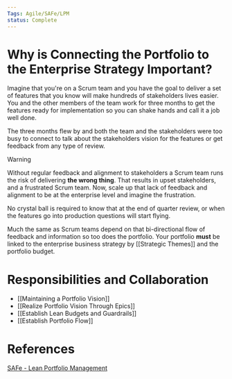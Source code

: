 ```yaml
---
Tags: Agile/SAFe/LPM
status: Complete
---
```

# Why is Connecting the Portfolio to the Enterprise Strategy Important?
Imagine that you're on a Scrum team and you have the goal to deliver a set of features that you know will make hundreds of stakeholders lives easier. You and the other members of the team work for three months to get the features ready for implementation so you can shake hands and call it a job well done.

The three months flew by and both the team and the stakeholders were too busy to connect to talk about the stakeholders vision for the features or get feedback from any type of review.

> [!warning]
> Without regular feedback and alignment to stakeholders a Scrum team runs the risk of delivering **the wrong thing**. That results in upset stakeholders, and a frustrated Scrum team. Now, scale up that lack of feedback and alignment to be at the enterprise level and imagine the frustration.

No crystal ball is required to know that at the end of quarter review, or when the features go into production questions will start flying.

Much the same as Scrum teams depend on that bi-directional flow of feedback and information so too does the portfolio. Your portfolio **must** be linked to the enterprise business strategy by [[Strategic Themes]]  and the portfolio budget.

# Responsibilities and Collaboration
- [[Maintaining a Portfolio Vision]]
- [[Realize Portfolio Vision Through Epics]]
- [[Establish Lean Budgets and Guardrails]]
- [[Establish Portfolio Flow]]

# References
[SAFe - Lean Portfolio Management](https://www.scaledagileframework.com/lean-portfolio-management/)